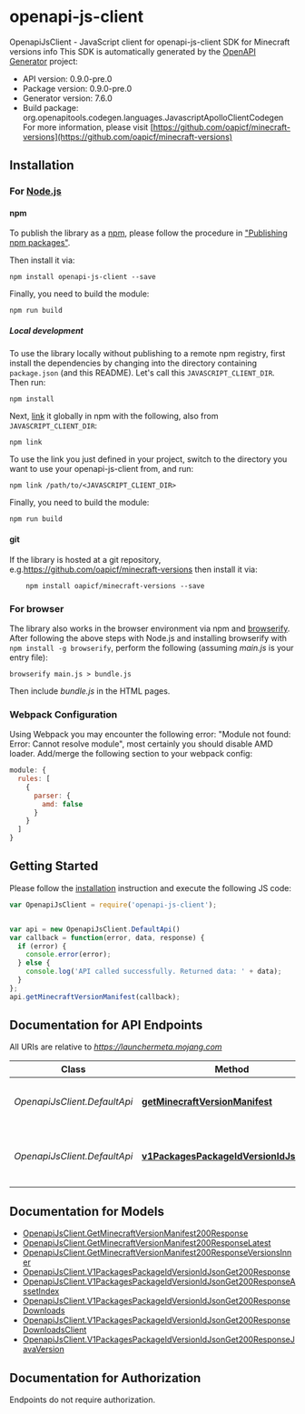 # openapi-js-client

OpenapiJsClient - JavaScript client for openapi-js-client
SDK for Minecraft versions info
This SDK is automatically generated by the [OpenAPI Generator](https://openapi-generator.tech) project:

- API version: 0.9.0-pre.0
- Package version: 0.9.0-pre.0
- Generator version: 7.6.0
- Build package: org.openapitools.codegen.languages.JavascriptApolloClientCodegen
For more information, please visit [https://github.com/oapicf/minecraft-versions](https://github.com/oapicf/minecraft-versions)

## Installation

### For [Node.js](https://nodejs.org/)

#### npm

To publish the library as a [npm](https://www.npmjs.com/), please follow the procedure in ["Publishing npm packages"](https://docs.npmjs.com/getting-started/publishing-npm-packages).

Then install it via:

```shell
npm install openapi-js-client --save
```

Finally, you need to build the module:

```shell
npm run build
```

##### Local development

To use the library locally without publishing to a remote npm registry, first install the dependencies by changing into the directory containing `package.json` (and this README). Let's call this `JAVASCRIPT_CLIENT_DIR`. Then run:

```shell
npm install
```

Next, [link](https://docs.npmjs.com/cli/link) it globally in npm with the following, also from `JAVASCRIPT_CLIENT_DIR`:

```shell
npm link
```

To use the link you just defined in your project, switch to the directory you want to use your openapi-js-client from, and run:

```shell
npm link /path/to/<JAVASCRIPT_CLIENT_DIR>
```

Finally, you need to build the module:

```shell
npm run build
```

#### git

If the library is hosted at a git repository, e.g.https://github.com/oapicf/minecraft-versions
then install it via:

```shell
    npm install oapicf/minecraft-versions --save
```

### For browser

The library also works in the browser environment via npm and [browserify](http://browserify.org/). After following
the above steps with Node.js and installing browserify with `npm install -g browserify`,
perform the following (assuming *main.js* is your entry file):

```shell
browserify main.js > bundle.js
```

Then include *bundle.js* in the HTML pages.

### Webpack Configuration

Using Webpack you may encounter the following error: "Module not found: Error:
Cannot resolve module", most certainly you should disable AMD loader. Add/merge
the following section to your webpack config:

```javascript
module: {
  rules: [
    {
      parser: {
        amd: false
      }
    }
  ]
}
```

## Getting Started

Please follow the [installation](#installation) instruction and execute the following JS code:

```javascript
var OpenapiJsClient = require('openapi-js-client');


var api = new OpenapiJsClient.DefaultApi()
var callback = function(error, data, response) {
  if (error) {
    console.error(error);
  } else {
    console.log('API called successfully. Returned data: ' + data);
  }
};
api.getMinecraftVersionManifest(callback);

```

## Documentation for API Endpoints

All URIs are relative to *https://launchermeta.mojang.com*

Class | Method | HTTP request | Description
------------ | ------------- | ------------- | -------------
*OpenapiJsClient.DefaultApi* | [**getMinecraftVersionManifest**](docs/DefaultApi.md#getMinecraftVersionManifest) | **GET** /mc/game/version_manifest.json | Get Minecraft version manifest
*OpenapiJsClient.DefaultApi* | [**v1PackagesPackageIdVersionIdJsonGet**](docs/DefaultApi.md#v1PackagesPackageIdVersionIdJsonGet) | **GET** /v1/packages/{packageId}/{versionId}.json | Get Minecraft version package details


## Documentation for Models

 - [OpenapiJsClient.GetMinecraftVersionManifest200Response](docs/GetMinecraftVersionManifest200Response.md)
 - [OpenapiJsClient.GetMinecraftVersionManifest200ResponseLatest](docs/GetMinecraftVersionManifest200ResponseLatest.md)
 - [OpenapiJsClient.GetMinecraftVersionManifest200ResponseVersionsInner](docs/GetMinecraftVersionManifest200ResponseVersionsInner.md)
 - [OpenapiJsClient.V1PackagesPackageIdVersionIdJsonGet200Response](docs/V1PackagesPackageIdVersionIdJsonGet200Response.md)
 - [OpenapiJsClient.V1PackagesPackageIdVersionIdJsonGet200ResponseAssetIndex](docs/V1PackagesPackageIdVersionIdJsonGet200ResponseAssetIndex.md)
 - [OpenapiJsClient.V1PackagesPackageIdVersionIdJsonGet200ResponseDownloads](docs/V1PackagesPackageIdVersionIdJsonGet200ResponseDownloads.md)
 - [OpenapiJsClient.V1PackagesPackageIdVersionIdJsonGet200ResponseDownloadsClient](docs/V1PackagesPackageIdVersionIdJsonGet200ResponseDownloadsClient.md)
 - [OpenapiJsClient.V1PackagesPackageIdVersionIdJsonGet200ResponseJavaVersion](docs/V1PackagesPackageIdVersionIdJsonGet200ResponseJavaVersion.md)


## Documentation for Authorization

Endpoints do not require authorization.

